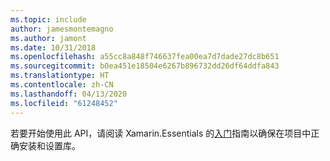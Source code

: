 ```yaml
---
ms.topic: include
author: jamesmontemagno
ms.author: jamont
ms.date: 10/31/2018
ms.openlocfilehash: a55cc8a848f746637fea00ea7d7dade27dc8b651
ms.sourcegitcommit: b0ea451e18504e6267b896732dd26df64ddfa843
ms.translationtype: HT
ms.contentlocale: zh-CN
ms.lasthandoff: 04/13/2020
ms.locfileid: "61248452"
---
```

若要开始使用此 API，请阅读 Xamarin.Essentials 的[入门](~/essentials/get-started.md)指南以确保在项目中正确安装和设置库。
